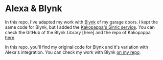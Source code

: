 # Alexa & Blynk

In this repo, I've adapted my work with [Blynk](https://blynk.io/) of my garage doors. I kept the same code for Blynk, but I added the  [Kakopappa's Sinric service](https://sinric.com). You can check the GitHub of the Blynk Library [here] and the repo of Kakopappa [here](https://github.com/kakopappa/sinric).

In this repo, you'll find my original code for Blynk and it's variation with Alexa's integration. You can check my work with Blynk [on my repo](https://github.com/Liozon/Blynk).

